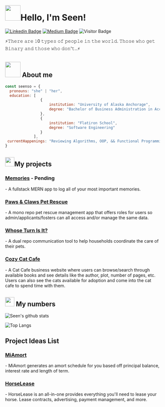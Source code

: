 <h1><img src="https://media.giphy.com/media/mGcNjsfWAjY5AEZNw6/giphy.gif" width="50">Hello, I'm Seen!</h1>

[![Linkedin Badge](https://img.shields.io/badge/-seenso-blue?style=flat-square&logo=Linkedin&logoColor=white&link=https://www.linkedin.com/in/seenso/)](https://icseen.medium.com/)
[![Medium Badge](	https://img.shields.io/badge/Medium-12100E?style=for-the-badge&logo=medium&logoColor=white)](https://www.linkedin.com/in/seenso/)
![Visitor Badge](https://visitor-badge.laobi.icu/badge?page_id=seenso.seenso)


<div>⚡𝚃𝚑𝚎𝚛𝚎 𝚊𝚛𝚎 𝟷0 𝚝𝚢𝚙𝚎𝚜 𝚘𝚏 𝚙𝚎𝚘𝚙𝚕𝚎 𝚒𝚗 𝚝𝚑𝚎 𝚠𝚘𝚛𝚕𝚍. 𝚃𝚑𝚘𝚜𝚎 𝚠𝚑𝚘 𝚐𝚎𝚝 𝙱𝚒𝚗𝚊𝚛𝚢 𝚊𝚗𝚍 𝚝𝚑𝚘𝚜𝚎 𝚠𝚑𝚘 𝚍𝚘𝚗'𝚝..⚡</div>

<h2><img src="https://media.giphy.com/media/VgCDAzcKvsR6OM0uWg/giphy.gif" width="50"> About me</h2>

```javascript
const seenso = {
  pronouns: "she" | "her",
  education: [
                {
                    institution: "University of Alaska Anchorage",
                    degree: "Bachelor of Business Administration in Accounting and Management Information System"
                },
                {
                    institution: "Flatiron School",
                    degree: "Software Engineering"
                }
             ],
 currentHappenings: "Reviewing Algorithms, OOP, && Functional Programming"
}
```

<h2><img src="https://media3.giphy.com/media/cXRew6iGi0cLZSl76j/giphy.gif?cid=790b7611hezndqwygecloy9xl4xxoygayg71ky4uagv2v7h1&rid=giphy.gif&ct=s" width="30"/>My projects</h2>
  <h3><a href="https://github.com/seenso/Memories">Memories</a> - Pending</h3>
  - A fullstack MERN app to log all of your most important memories.
  <h3><a href="https://github.com/seenso/PawsClawsPetRescue">Paws & Claws Pet Rescue</a></h3> 
  - A mono repo pet rescue management app that offers roles for users so admin/applicants/fosters can all access and/or manage the same data.

  <h3><a href="https://github.com/seenso/WhoseTurnIsIt-frontend">Whose Turn Is It?</a></h3>
  - A dual repo communication tool to help households coordinate the care of their pets.

  <h3><a href="https://github.com/seenso/CozyCatCafe">Cozy Cat Cafe</a></h3>
  - A Cat Cafe business website where users can browse/search through available books and see details like the author, plot, number of pages, etc. Users can also see the cats available for adoption and come into the cat cafe to spend time with them.


<h2><img src="https://media.giphy.com/media/WUlplcMpOCEmTGBtBW/giphy.gif" width="30"> My numbers</h2>

<!-- ![Metrics](https://metrics.lecoq.io/seenso?template=classic&config.timezone=America%2FAnchorage) -->

![Seen's github stats](https://github-readme-stats.vercel.app/api?username=seenso&show_icons=true&hide=[%22issues%22])

![Top Langs](https://github-readme-stats.vercel.app/api/top-langs/?username=seenso&hide=TeX&layout=compact)

<h2>Project Ideas List</h2>
<h3><a href="https://github.com/seenso/MiAmort">MiAmort</a></h3>
- MiAmort generates an amort schedule for you based off principal balance, interest rate and length of term.

<h3><a href="https://github.com/seenso/HorseLease">HorseLease</a></h3>
- HorseLease is an all-in-one provides everything you'll need to lease your horse. Lease contracts, advertising, payment management, and more.












<!--
**seenso/seenso** is a ✨ _special_ ✨ repository because its `README.md` (this file) appears on your GitHub profile.

Here are some ideas to get you started:

- 🔭 I’m currently working on ...
- 🌱 I’m currently learning ...
- 👯 I’m looking to collaborate on ...
- 🤔 I’m looking for help with ...
- 💬 Ask me about ...
- 📫 How to reach me: ...
- 😄 Pronouns: ...
- ⚡ Fun fact: ...
-->
